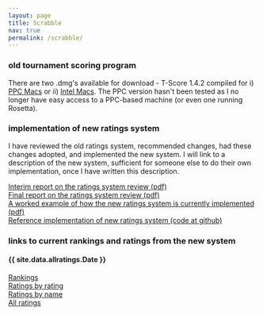 ```yaml
---
layout: page
title: Scrabble
nav: true
permalink: /scrabble/
---
```


### old tournament scoring program

There are two .dmg's available for download - T-Score 1.4.2 compiled for i) [PPC Macs](/assets/dmg/T-Score1.4.2(PPC).dmg) or ii) [Intel Macs](/assets/dmg/T-Score1.4.2(Intel).dmg). The PPC version hasn't been tested as I no longer have easy access to a PPC-based machine (or even one running Rosetta).

### implementation of new ratings system

I have reviewed the old ratings system, recommended changes, had these changes adopted, and implemented the new system. I will link to a description of the new system, sufficient for someone else to do their own implementation, once I have written this description.

[Interim report on the ratings system review (pdf)](/assets/pdf/interimreport_june2.pdf)<br>
[Final report on the ratings system review (pdf)](/assets/pdf/finalreport.pdf)<br>
[A worked example of how the new ratings system is currently implemented (pdf)](/assets/pdf/workedexample.pdf)<br>
[Reference implementation of new ratings system (code at github)](https://github.com/stevenb-nz/nzasp-ratings)

### links to current rankings and ratings from the new system

#### {{ site.data.allratings.Date }}
[Rankings](/scrabble/rankings/)<br>
[Ratings by rating](/scrabble/ratingsbyrating/)<br>
[Ratings by name](/scrabble/ratingsbyname/)<br>
[All ratings](/scrabble/allratings/)<br>
